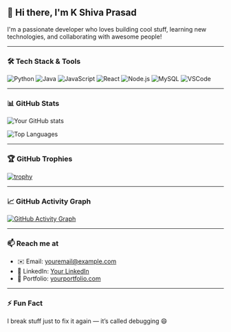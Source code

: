 ## 👋 Hi there, I'm K Shiva Prasad

I'm a passionate developer who loves building cool stuff, learning new technologies, and collaborating with awesome people!

---

### 🛠️ Tech Stack & Tools

![Python](https://img.shields.io/badge/Python-3670A0?style=for-the-badge&logo=python&logoColor=fff)
![Java](https://img.shields.io/badge/Java-ED8B00?style=for-the-badge&logo=openjdk&logoColor=white)
![JavaScript](https://img.shields.io/badge/JavaScript-F7DF1E?style=for-the-badge&logo=javascript&logoColor=black)
![React](https://img.shields.io/badge/React-20232A?style=for-the-badge&logo=react&logoColor=61DAFB)
![Node.js](https://img.shields.io/badge/Node.js-339933?style=for-the-badge&logo=nodedotjs&logoColor=white)
![MySQL](https://img.shields.io/badge/MySQL-00758F?style=for-the-badge&logo=mysql&logoColor=white)
![VSCode](https://img.shields.io/badge/VS%20Code-007ACC?style=for-the-badge&logo=visual-studio-code&logoColor=white)

---

### 📊 GitHub Stats

![Your GitHub stats](https://github-readme-stats.vercel.app/api?username=spy-21&show_icons=true&theme=radical)

![Top Languages](https://github-readme-stats.vercel.app/api/top-langs/?username=spy-21&layout=compact&theme=radical)

---

### 🏆 GitHub Trophies

[![trophy](https://github-profile-trophy.vercel.app/?username=spy-21&theme=matrix&column=7)](https://github.com/ryo-ma/github-profile-trophy)

---

### 📈 GitHub Activity Graph

[![GitHub Activity Graph](https://github-readme-activity-graph.cyclic.app/graph?username=spy-21&theme=dracula)](https://github.com/Ashutosh00710/github-readme-activity-graph)

---

### 📫 Reach me at

- ✉️ Email: youremail@example.com
- 💼 LinkedIn: [Your LinkedIn](https://linkedin.com/in/yourname)
- 🧠 Portfolio: [yourportfolio.com](https://yourportfolio.com)

---

### ⚡ Fun Fact

I break stuff just to fix it again — it’s called debugging 😄
